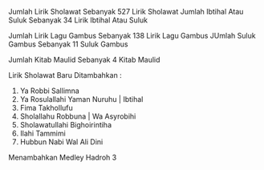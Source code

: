 Jumlah Lirik Sholawat Sebanyak 527 Lirik Sholawat
Jumlah Ibtihal Atau Suluk Sebanyak 34 Lirik Ibtihal Atau Suluk

Jumlah Lirik Lagu Gambus Sebanyak 138 Lirik Lagu Gambus
JUmlah Suluk Gambus Sebanyak 11 Suluk Gambus

Jumlah Kitab Maulid Sebanyak 4 Kitab Maulid

Lirik Sholawat Baru Ditambahkan :
1. Ya Robbi Sallimna
2. Ya Rosulallahi Yaman Nuruhu | Ibtihal
3. Fima Takhollufu
4. Sholallahu Robbuna | Wa Asyrobihi
5. Sholawatullahi Bighoirintiha
6. Ilahi Tammimi
7. Hubbun Nabi Wal Ali Dini

Menambahkan Medley Hadroh 3